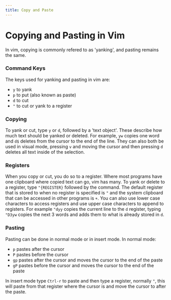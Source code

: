 ```yaml
---
title: Copy and Paste
---
```


# Copying and Pasting in Vim

In vim, copying is commonly refered to as 'yanking', and pasting remains the same.

### Command Keys
The keys used for yanking and pasting in vim are:
- `y` to yank
- `p` to put (also known as paste)
- `d` to cut
- `"` to cut or yank to a register

### Copying
To yank or cut, type `y` or `d`, followed by a 'text object'.  These describe how much text should be yanked or deleted.  For example, `yw` copies one word and `d$` deletes from the cursor to the end of the line.  They can also both be used in visual mode, pressing `v` and moving the cursor and then pressing `d` deletes all text inside of the selection.

### Registers
When you copy or cut, you do so to a register.  Where most programs have one clipboard where copied text can go, vim has many.  To yank or delete to a register, type `"{REGISTER}` followed by the command.  The default register that is stored to when no register is specified is `"` and the system clipboard that can be accessed in other programs is `+`.  You can also use lower case characters to access registers and use upper case characters to append to registers.  For example `"dyy` copies the current line to the `d` register, typing `"D3yw` copies the next 3 words and adds them to what is already stored in `d`.

### Pasting
Pasting can be done in normal mode or in insert mode.
In normal mode:
- `p` pastes after the cursor
- `P` pastes before the cursor
- `gp` pastes after the cursor and moves the cursor to the end of the paste
- `gP` pastes before the cursor and moves the cursor to the end of the paste

In insert mode type `Ctrl-r` to paste and then type a register, normally `"`, this will paste from that register where the cursor is and move the cursor to after the paste.
